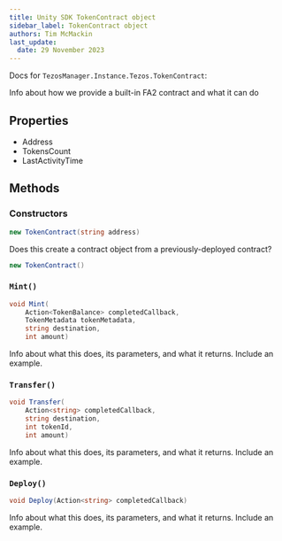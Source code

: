 ```yaml
---
title: Unity SDK TokenContract object
sidebar_label: TokenContract object
authors: Tim McMackin
last_update:
  date: 29 November 2023
---
```


Docs for `TezosManager.Instance.Tezos.TokenContract`:

Info about how we provide a built-in FA2 contract and what it can do

## Properties

- Address
- TokensCount
- LastActivityTime

## Methods

### Constructors

```csharp
new TokenContract(string address)
```

Does this create a contract object from a previously-deployed contract?

```csharp
new TokenContract()
```

### `Mint()`

```csharp
void Mint(
    Action<TokenBalance> completedCallback,
    TokenMetadata tokenMetadata,
    string destination,
    int amount)
```

Info about what this does, its parameters, and what it returns. Include an example.

### `Transfer()`

```csharp
void Transfer(
    Action<string> completedCallback,
    string destination,
    int tokenId,
    int amount)
```

Info about what this does, its parameters, and what it returns. Include an example.

### `Deploy()`

```csharp
void Deploy(Action<string> completedCallback)
```

Info about what this does, its parameters, and what it returns. Include an example.
